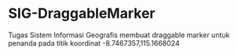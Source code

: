 # SIG-DraggableMarker
Tugas Sistem Informasi Geografis membuat draggable marker untuk penanda pada titik koordinat -8.7467357,115.1668024
